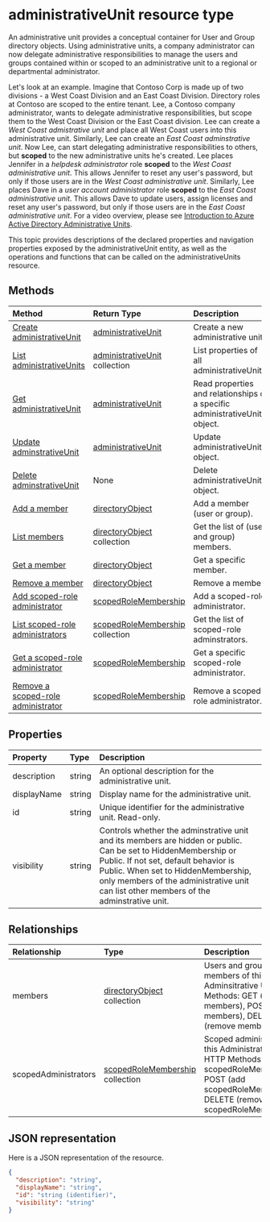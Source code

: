 # administrativeUnit resource type

An administrative unit provides a conceptual container for User and Group directory objects. Using administrative units, a company administrator can now delegate administrative responsibilities to manage the users and groups contained within or scoped to an administrative unit to a regional or departmental administrator. 

Let's look at an example. Imagine that Contoso Corp is made up of two divisions - a West Coast Division and an East Coast Division. Directory roles at Contoso are scoped to the entire tenant. Lee, a Contoso company administrator, wants to delegate administrative responsibilities, but scope them to the West Coast Division or the East Coast division.  Lee can create a *West Coast admistrative unit* and place all West Coast users into this administrative unit.  Similarly, Lee can create an *East Coast adminstrative unit*.  Now Lee, can start delegating administrative responsibilities to others, but **scoped** to the new administrative units he's created. Lee places Jennifer in a *helpdesk administrator* role **scoped** to the *West Coast administrative unit*.  This allows Jennifer to reset any user's password, but only if those users are in the *West Coast administrative unit*.  Similarly, Lee places Dave in a *user account administrator* role **scoped** to the *East Coast administrative unit*.  This allows Dave to update users, assign licenses and reset any user's password, but only if those users are in the *East Coast administrative unit*. For a video overview, please see [Introduction to Azure Active Directory Administrative Units](https://channel9.msdn.com/Series/Windows-Azure-Active-Directory/Introduction-to-Azure-Active-Directory-Administrative-Units).

This topic provides descriptions of the declared properties and navigation properties exposed by the administrativeUnit entity, as well as the operations and functions that can be called on the administrativeUnits resource.


## Methods

| Method		   | Return Type	|Description|
|:---------------|:--------|:----------|
|[Create administrativeUnit](../api/administrativeunit_post_administrativeunits.md) | [administrativeUnit](administrativeunit.md) | Create a new administrative unit.|
|[List administrativeUnits](../api/administrativeunit_list.md) | [administrativeUnit](administrativeunit.md) collection |List properties of all administrativeUnits.|
|[Get administrativeUnit](../api/administrativeunit_get.md) | [administrativeUnit](administrativeunit.md) |Read properties and relationships of a specific administrativeUnit object.|
|[Update adminstrativeUnit](../api/administrativeunit_update.md) | [administrativeUnit](administrativeunit.md)	|Update administrativeUnit object. |
|[Delete adminstrativeUnit](../api/administrativeunit_delete.md) | None |Delete administrativeUnit object. |
|[Add a member](../api/administrativeunit_post_members.md) |[directoryObject](directoryObject.md)| Add a member (user or group).|
|[List members](../api/administrativeunit_list_members.md) |[directoryObject](directoryObject.md) collection| Get the list of (user and group) members.|
|[Get a member](../api/administrativeunit_get_members.md) |[directoryObject](directoryObject.md)| Get a specific member.|
|[Remove a member](../api/administrativeunit_delete_members.md) |[directoryObject](directoryObject.md)| Remove a member.|
|[Add scoped-role administrator](../api/administrativeunit_post_scopedadministrators.md) |[scopedRoleMembership](scopedrolemembership.md)| Add a scoped-role administrator.|
|[List scoped-role administrators](../api/administrativeunit_list_scopedadministrators.md) |[scopedRoleMembership](scopedrolemembership.md) collection| Get the list of scoped-role adminstrators.|
|[Get a scoped-role administrator](../api/administrativeunit_get_scopedadministrators.md) |[scopedRoleMembership](scopedrolemembership.md)| Get a specific scoped-role administrator.|
|[Remove a scoped-role administrator](../api/administrativeunit_delete_scopedadministrators.md) |[scopedRoleMembership](scopedrolemembership.md)| Remove a scoped-role administrator.|

## Properties
| Property	   | Type	|Description|
|:---------------|:--------|:----------|
|description|string|An optional description for the administrative unit.|
|displayName|string|Display name for the administrative unit.|
|id|string|Unique identifier for the administrative unit. Read-only.|
|visibility|string|Controls whether the adminstrative unit and its members are hidden or public. Can be set to HiddenMembership or Public. If not set, default behavior is Public. When set to HiddenMembership, only members of the administrative unit can list other members of the adminstrative unit.|

## Relationships
| Relationship | Type	|Description|
|:---------------|:--------|:----------|
|members|[directoryObject](directoryObject.md) collection|Users and groups that are members of this Adminsitrative Unit. HTTP Methods: GET (list members), POST (add members), DELETE (remove members).|
|scopedAdministrators|[scopedRoleMembership](scopedrolemembership.md) collection| Scoped administrators of this Administrative Unit.  HTTP Methods: GET (list scopedRoleMemberships), POST (add scopedRoleMembership), DELETE (remove scopedRoleMembership). |

## JSON representation

Here is a JSON representation of the resource.

<!-- {
  "blockType": "resource",
  "optionalProperties": [

  ],
  "@odata.type": "microsoft.graph.administrativeunit"
}-->

```json
{
  "description": "string",
  "displayName": "string",
  "id": "string (identifier)",
  "visibility": "string"
}

```

<!-- uuid: 8fcb5dbc-d5aa-4681-8e31-b001d5168d79
2015-10-25 14:57:30 UTC -->
<!-- {
  "type": "#page.annotation",
  "description": "administrativeUnit resource",
  "keywords": "",
  "section": "documentation",
  "tocPath": ""
}-->

<!-- {
  "type": "#page.annotation",
  "description": "An administrative unit provides a conceptual container for User and Group directory objects. Using administrative units, a company administrator can now delegate administrative responsibilities to manage the users and groups contained within or scoped to an administrative unit to a regional or departmental administrator.",
  "tocPath": "/beta reference/Directory/Administrative Unit",
  "apiVersion": "beta",
  "section": "documentation",
  "canonicalURL": ""
} -->
